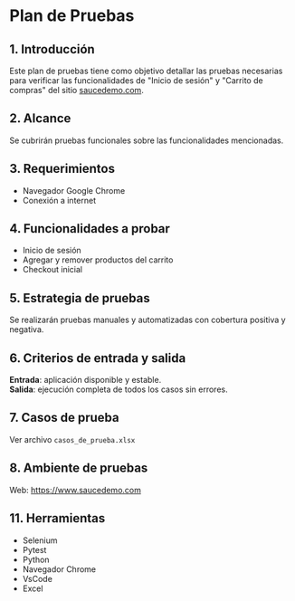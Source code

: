 # Plan de Pruebas

## 1. Introducción
Este plan de pruebas tiene como objetivo detallar las pruebas necesarias para verificar las funcionalidades de "Inicio de sesión" y "Carrito de compras" del sitio [saucedemo.com](https://www.saucedemo.com/).

## 2. Alcance
Se cubrirán pruebas funcionales sobre las funcionalidades mencionadas.

## 3. Requerimientos
- Navegador Google Chrome
- Conexión a internet

## 4. Funcionalidades a probar
- Inicio de sesión
- Agregar y remover productos del carrito
- Checkout inicial

## 5. Estrategia de pruebas
Se realizarán pruebas manuales y automatizadas con cobertura positiva y negativa.

## 6. Criterios de entrada y salida
**Entrada**: aplicación disponible y estable.  
**Salida**: ejecución completa de todos los casos sin errores.

## 7. Casos de prueba
Ver archivo `casos_de_prueba.xlsx`

## 8. Ambiente de pruebas
Web: https://www.saucedemo.com  

## 11. Herramientas
- Selenium
- Pytest
- Python
- Navegador Chrome
- VsCode
- Excel